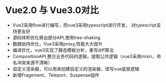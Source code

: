 # Vue2.0 与 Vue3.0对比
- Vue2采用flow进行编写，而vue3采用typescript进行开发， 对typescript支持更友好
- 源码体积优化移出部分API,使用tree-shaking
- 数据劫持优化，Vue3采用proxy,性能大大提升
- 编译优化，vue3实现了静态模板分析，重写diff算法
- CompositionAPI,整合业务代码的逻辑，提取公共逻辑（vue2采用mixin，命名冲突来源不清晰）
- 自定义渲染器，可以用来创建自定义的渲染器，改写vue底层逻辑
- 新增Fragement、Teleport、Suspense组件